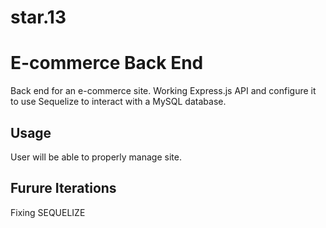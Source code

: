 # star.13

# E-commerce Back End

Back end for an e-commerce site. Working Express.js API and configure it to use Sequelize to interact with a MySQL database.

## Usage

User will be able to properly manage site.

## Furure Iterations

Fixing SEQUELIZE

